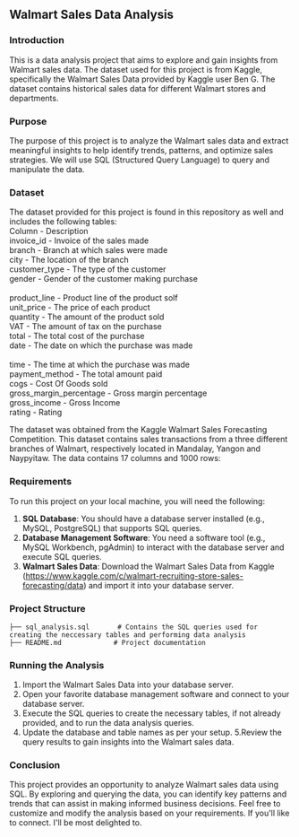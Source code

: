## Walmart Sales Data Analysis 

### Introduction 
This is a data analysis project that aims to explore and gain insights from Walmart sales data. The dataset used for this project is from Kaggle, specifically the Walmart Sales Data provided by Kaggle user Ben G. The dataset contains historical sales data for different Walmart stores and departments.

### Purpose
The purpose of this project is to analyze the Walmart sales data and extract meaningful insights to help identify trends, patterns, and optimize sales strategies. We will use SQL (Structured Query Language) to query and manipulate the data.

### Dataset
The dataset provided for this project is found in this repository as well and includes the following tables:<br>
Column	  -   Description	<br>
invoice_id   - 	Invoice of the sales made	<br>
branch   -	Branch at which sales were made	<br>
city   -	The location of the branch	<br>
customer_type	  -   The type of the customer	<br>
gender	-   Gender of the customer making purchase<br>	
product_line	-   Product line of the product solf	<br>
unit_price	-   The price of each product	<br>
quantity	-  The amount of the product sold	<br>
VAT	-   The amount of tax on the purchase	<br>
total	-   The total cost of the purchase	<br>
date	-   The date on which the purchase was made <br>	
time	-   The time at which the purchase was made <br>
payment_method	-   The total amount paid	<br>
cogs	-   Cost Of Goods sold	<br>
gross_margin_percentage	-   Gross margin percentage<br>
gross_income	-   Gross Income<br>
rating	-   Rating	<br>

The dataset was obtained from the Kaggle Walmart Sales Forecasting Competition. This dataset contains sales transactions from a three different branches of Walmart, respectively located in Mandalay, Yangon and Naypyitaw. The data contains 17 columns and 1000 rows:



### Requirements
To run this project on your local machine, you will need the following:

1. **SQL Database**: You should have a database server installed (e.g., MySQL, PostgreSQL) that supports SQL queries.
2. **Database Management Software**: You need a software tool (e.g., MySQL Workbench, pgAdmin) to interact with the database server and execute SQL queries.
3. **Walmart Sales Data**: Download the Walmart Sales Data from Kaggle (https://www.kaggle.com/c/walmart-recruiting-store-sales-forecasting/data) and import it into your database server.

### Project Structure
```
├── sql_analysis.sql       # Contains the SQL queries used for creating the neccessary tables and performing data analysis
├── README.md             # Project documentation
```

### Running the Analysis
1. Import the Walmart Sales Data into your database server.
2. Open your favorite database management software and connect to your database server.
3. Execute the SQL queries to create the necessary tables, if not already provided, and to run the data analysis queries.
4. Update the database and table names as per your setup.
5.Review the query results to gain insights into the Walmart sales data.

### Conclusion
This project provides an opportunity to analyze Walmart sales data using SQL. By exploring and querying the data, you can identify key patterns and trends that can assist in making informed business decisions. Feel free to customize and modify the analysis based on your requirements. If you'll like to connect. I'll be most delighted to.
